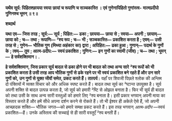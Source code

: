 **यथैव सूर्य: पिहितश्छायया स्वया** **छायां च रूपाणि च सञ्चकास्ति ।** **एवं गुणेनापिहितो गुणांस्त्व-** **मात्मप्रदीपो गुणिनश्च भूमन् ॥ ९॥** 

**शब्दार्थ** 

**यथा एव—** **जिस तरह** **; सूर्य:—** **सूर्य** **; पिहित:—** **ढका** **; छायया—** **छाया से** **; स्वया—** **अपनी** **; छायाम्—** **छाया को** **; च—** **तथा** **;** **रूपाणि—** **²श्य रूप** **; च—** **भी** **; सञ्चकास्ति—** **प्रकाशित करता है** **; एवम्—** **उसी तरह से** **; गुणेन—** **भौतिक गुण (मिथ्या अहंकार** **का) द्वारा** **; अपिहित:—** **ढका हुआ** **; गुणान्—** **पदार्थ के गुणों के** **; त्वम्—** **तुम** **; आत्म-प्रदीप:—** **स्वयं प्रकाशित** **; गुणिन:—** **इन** **गुणों का स्वामी (जीव)** **; च—** **तथा** **; भूमन्—** **हे सर्वशक्तिमान।** **.** 

**हे सर्वशक्तिमान, जिस प्रकार सूर्य बादल से ढका होने पर भी बादल को तथा अन्य सारे** **²श्य रूपों को भी प्रकाशित करता है उसी तरह आप भौतिक गुणों से ढके रहने पर भी स्वयं** **प्रकाशित बने रहते हैं और उन सारे गुणों को, उन गुणों से युक्त जीवों समेत, प्रकट करते हैं।** **तात्पर्य :** यहाँ पर शिवजी पिछले श्लोक की अन्तिम दो पंक्तियों में व्यक्त विचार को और अधिक स्पष्ट करते हैं। बादल तथा सूर्य का ²ष्टान्त उपयुक्त है। सूर्य अपनी शक्ति से बादल उत्पन्न करता है, जो सूर्य को हमारी ²ष्टि से ओझल बनाता है। फिर भी सूर्य ही बादल को तथा उसी के साथ अन्य सारी वस्तुओं को हमारे लिए ²श्य बनाता है। इसी प्रकार भगवान् अपनी माया का विस्तार करते हैं और हमें सीधे अपना दर्शन करने से रोकते हैं। तो भी ईश्वर ही अकेले ऐसे हैं, जो अपनी आच्छादक शक्ति— भौतिक जगत—को हमारे समक्ष प्रकट करते हैं। इस तरह भगवान् *आत्म-प्रदीप* —स्वयं प्रकाशित—हैं। उनके अस्तित्व की सच्चाई से ही सारी वस्तुएँ ²श्य बनती हैं।  